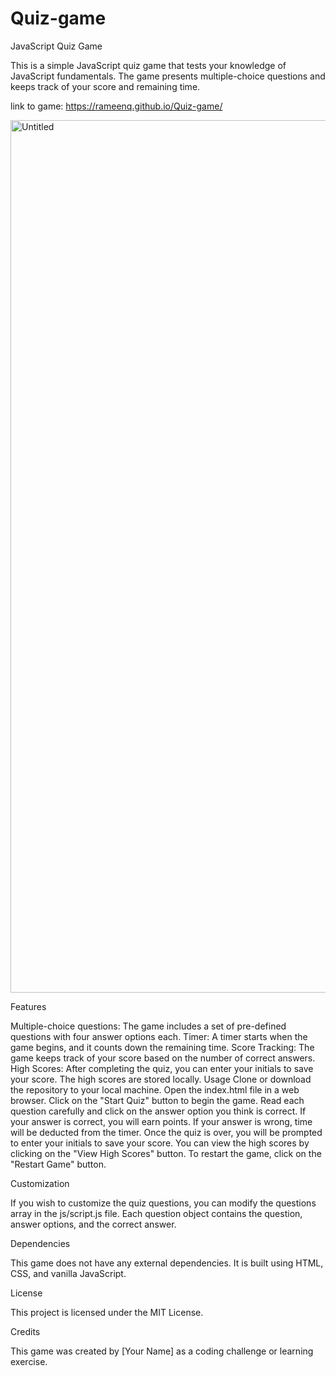 # Quiz-game

JavaScript Quiz Game

This is a simple JavaScript quiz game that tests your knowledge of JavaScript fundamentals. The game presents multiple-choice questions and keeps track of your score and remaining time.

link to game: https://rameenq.github.io/Quiz-game/

<img width="1396" alt="Untitled" src="https://github.com/rameenq/Quiz-game/assets/126428649/bf81b338-f72f-4023-bd22-622033524b8c">


Features

Multiple-choice questions: The game includes a set of pre-defined questions with four answer options each.
Timer: A timer starts when the game begins, and it counts down the remaining time.
Score Tracking: The game keeps track of your score based on the number of correct answers.
High Scores: After completing the quiz, you can enter your initials to save your score. The high scores are stored locally.
Usage
Clone or download the repository to your local machine.
Open the index.html file in a web browser.
Click on the "Start Quiz" button to begin the game.
Read each question carefully and click on the answer option you think is correct.
If your answer is correct, you will earn points. If your answer is wrong, time will be deducted from the timer.
Once the quiz is over, you will be prompted to enter your initials to save your score.
You can view the high scores by clicking on the "View High Scores" button.
To restart the game, click on the "Restart Game" button.

Customization

If you wish to customize the quiz questions, you can modify the questions array in the js/script.js file. Each question object contains the question, answer options, and the correct answer.



Dependencies

This game does not have any external dependencies. It is built using HTML, CSS, and vanilla JavaScript.

License

This project is licensed under the MIT License.

Credits

This game was created by [Your Name] as a coding challenge or learning exercise.
